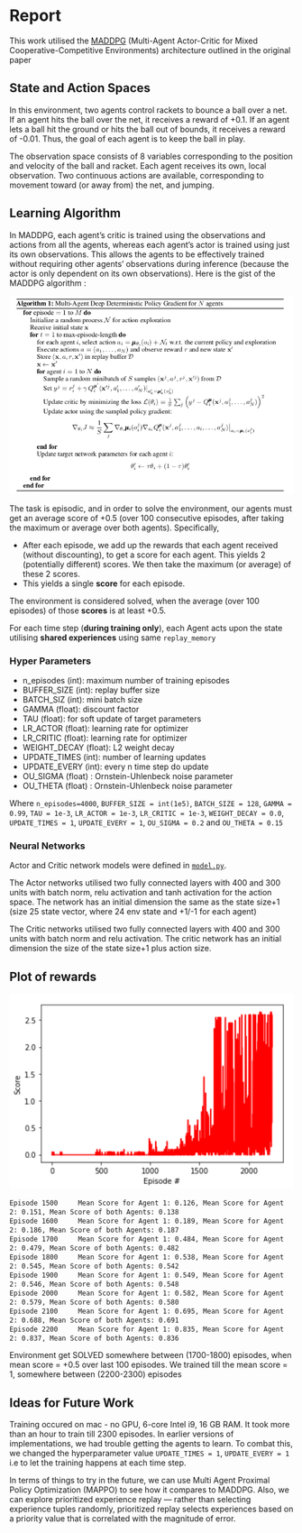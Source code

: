 # Report

This work utilised the [MADDPG](https://arxiv.org/abs/1706.02275) (Multi-Agent Actor-Critic for Mixed Cooperative-Competitive Environments) architecture outlined in the original paper

## State and Action Spaces

In this environment, two agents control rackets to bounce a ball over a net. If an agent hits the ball over the net, it receives a reward of +0.1.  If an agent lets a ball hit the ground or hits the ball out of bounds, it receives a reward of -0.01.  Thus, the goal of each agent is to keep the ball in play.

The observation space consists of 8 variables corresponding to the position and velocity of the ball and racket. Each agent receives its own, local observation.  Two continuous actions are available, corresponding to movement toward (or away from) the net, and jumping. 

## Learning Algorithm

In MADDPG, each agent’s critic is trained using the observations and actions from all the agents, whereas each agent’s actor is trained using just its own observations. This allows the agents to be effectively trained without requiring other agents’ observations during inference (because the actor is only dependent on its own observations). Here is the gist of the MADDPG algorithm :

![pseudocode](pseudocode.png)

The task is episodic, and in order to solve the environment, our agents must get an average score of +0.5 (over 100 consecutive episodes, after taking the maximum or average over both agents). Specifically,

- After each episode, we add up the rewards that each agent received (without discounting), to get a score for each agent. This yields 2 (potentially different) scores. We then take the maximum (or average) of these 2 scores.
- This yields a single **score** for each episode.

The environment is considered solved, when the average (over 100 episodes) of those **scores** is at least +0.5.

For each time step (**during training only**), each Agent acts upon the state utilising **shared experiences** using same `replay_memory`

### Hyper Parameters

- n_episodes (int): maximum number of training episodes
- BUFFER_SIZE (int): replay buffer size
- BATCH_SIZ (int): mini batch size
- GAMMA (float): discount factor
- TAU (float): for soft update of target parameters
- LR_ACTOR (float): learning rate for optimizer
- LR_CRITIC (float): learning rate for optimizer
- WEIGHT_DECAY (float): L2 weight decay
- UPDATE_TIMES (int): number of learning updates
- UPDATE_EVERY (int): every n time step do update
- OU_SIGMA (float) : Ornstein-Uhlenbeck noise parameter
- OU_THETA (float) : Ornstein-Uhlenbeck noise parameter


Where 
`n_episodes=4000`, `BUFFER_SIZE = int(1e5)`, `BATCH_SIZE = 128`, `GAMMA = 0.99`, `TAU = 1e-3`, `LR_ACTOR = 1e-3`, `LR_CRITIC = 1e-3`, `WEIGHT_DECAY = 0.0`, `UPDATE_TIMES = 1`, `UPDATE_EVERY = 1`, `OU_SIGMA = 0.2` and `OU_THETA = 0.15`


### Neural Networks

Actor and Critic network models were defined in [`model.py`](https://github.com/rmoin/CollaborationCompetition/blob/master/model.py).

The Actor networks utilised two fully connected layers with 400 and 300 units with batch norm, relu activation and tanh activation for the action space. The network has an initial dimension the same as the state size+1 (size 25 state vector, where 24 env state and +1/-1 for each agent)

The Critic networks utilised two fully connected layers with 400 and 300 units with batch norm and relu activation. The critic network has  an initial dimension the size of the state size+1 plus action size.

## Plot of rewards
![results](plot.png)

```
Episode 1500	 Mean Score for Agent 1: 0.126, Mean Score for Agent 2: 0.151, Mean Score of both Agents: 0.138
Episode 1600	 Mean Score for Agent 1: 0.189, Mean Score for Agent 2: 0.186, Mean Score of both Agents: 0.187
Episode 1700	 Mean Score for Agent 1: 0.484, Mean Score for Agent 2: 0.479, Mean Score of both Agents: 0.482
Episode 1800	 Mean Score for Agent 1: 0.538, Mean Score for Agent 2: 0.545, Mean Score of both Agents: 0.542
Episode 1900	 Mean Score for Agent 1: 0.549, Mean Score for Agent 2: 0.546, Mean Score of both Agents: 0.548
Episode 2000	 Mean Score for Agent 1: 0.582, Mean Score for Agent 2: 0.579, Mean Score of both Agents: 0.580
Episode 2100	 Mean Score for Agent 1: 0.695, Mean Score for Agent 2: 0.688, Mean Score of both Agents: 0.691
Episode 2200	 Mean Score for Agent 1: 0.835, Mean Score for Agent 2: 0.837, Mean Score of both Agents: 0.836

```
Environment get SOLVED somewhere between (1700-1800) episodes, when mean score = +0.5 over last 100 episodes. 
We trained till the mean score = 1, somewhere between (2200-2300) episodes


## Ideas for Future Work

Training occured on mac - no GPU, 6-core Intel i9, 16 GB RAM. It took more than an hour to train till 2300 episodes. In earlier versions of implementations, we had trouble getting the agents to learn. To combat this, we changed the hyperparameter value `UPDATE_TIMES = 1`, `UPDATE_EVERY = 1` i.e to let the training happens at each time step.

In terms of things to try in the future, we can use Multi Agent Proximal Policy Optimization (MAPPO) to see how it compares to MADDPG. Also, we can explore prioritized experience replay — rather than selecting experience tuples randomly, prioritized replay selects experiences based on a priority value that is correlated with the magnitude of error. 
